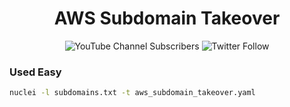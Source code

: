 
<h1 align="center">
AWS Subdomain Takeover
</h1>
<p align="center" >
<img alt="YouTube Channel Subscribers" src="https://img.shields.io/youtube/channel/subscribers/UCPNhwkJ4zc3FXGn-Rba6Hvg?style=social">
<img alt="Twitter Follow" src="https://img.shields.io/twitter/follow/techghoshal?style=social">
</p>


### Used Easy



```bash
nuclei -l subdomains.txt -t aws_subdomain_takeover.yaml
```
